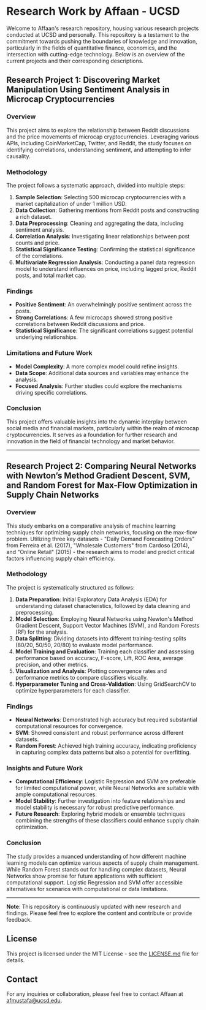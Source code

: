 # Research Work by Affaan - UCSD

Welcome to Affaan's research repository, housing various research projects conducted at UCSD and personally. This repository is a testament to the commitment towards pushing the boundaries of knowledge and innovation, particularly in the fields of quantitative finance, economics, and the intersection with cutting-edge technology. Below is an overview of the current projects and their corresponding descriptions.

## Research Project 1: Discovering Market Manipulation Using Sentiment Analysis in Microcap Cryptocurrencies

### Overview

This project aims to explore the relationship between Reddit discussions and the price movements of microcap cryptocurrencies. Leveraging various APIs, including CoinMarketCap, Twitter, and Reddit, the study focuses on identifying correlations, understanding sentiment, and attempting to infer causality.

### Methodology

The project follows a systematic approach, divided into multiple steps:

1. **Sample Selection**: Selecting 500 microcap cryptocurrencies with a market capitalization of under 1 million USD.
2. **Data Collection**: Gathering mentions from Reddit posts and constructing a rich dataset.
3. **Data Preprocessing**: Cleaning and aggregating the data, including sentiment analysis.
4. **Correlation Analysis**: Investigating linear relationships between post counts and price.
5. **Statistical Significance Testing**: Confirming the statistical significance of the correlations.
6. **Multivariate Regression Analysis**: Conducting a panel data regression model to understand influences on price, including lagged price, Reddit posts, and total market cap.

### Findings

- **Positive Sentiment**: An overwhelmingly positive sentiment across the posts.
- **Strong Correlations**: A few microcaps showed strong positive correlations between Reddit discussions and price.
- **Statistical Significance**: The significant correlations suggest potential underlying relationships.

### Limitations and Future Work

- **Model Complexity**: A more complex model could refine insights.
- **Data Scope**: Additional data sources and variables may enhance the analysis.
- **Focused Analysis**: Further studies could explore the mechanisms driving specific correlations.

### Conclusion

This project offers valuable insights into the dynamic interplay between social media and financial markets, particularly within the realm of microcap cryptocurrencies. It serves as a foundation for further research and innovation in the field of financial technology and market behavior.

---

## Research Project 2: Comparing Neural Networks with Newton’s Method Gradient Descent, SVM, and Random Forest for Max-Flow Optimization in Supply Chain Networks

### Overview

This study embarks on a comparative analysis of machine learning techniques for optimizing supply chain networks, focusing on the max-flow problem. Utilizing three key datasets - "Daily Demand Forecasting Orders" from Ferreira et al. (2017), "Wholesale Customers" from Cardoso (2014), and "Online Retail" (2015) - the research aims to model and predict critical factors influencing supply chain efficiency.

### Methodology

The project is systematically structured as follows:

1. **Data Preparation**: Initial Exploratory Data Analysis (EDA) for understanding dataset characteristics, followed by data cleaning and preprocessing.
2. **Model Selection**: Employing Neural Networks using Newton's Method Gradient Descent, Support Vector Machines (SVM), and Random Forests (RF) for the analysis.
3. **Data Splitting**: Dividing datasets into different training-testing splits (80/20, 50/50, 20/80) to evaluate model performance.
4. **Model Training and Evaluation**: Training each classifier and assessing performance based on accuracy, F-score, Lift, ROC Area, average precision, and other metrics.
5. **Visualization and Analysis**: Plotting convergence rates and performance metrics to compare classifiers visually.
6. **Hyperparameter Tuning and Cross-Validation**: Using GridSearchCV to optimize hyperparameters for each classifier.

### Findings

- **Neural Networks**: Demonstrated high accuracy but required substantial computational resources for convergence.
- **SVM**: Showed consistent and robust performance across different datasets.
- **Random Forest**: Achieved high training accuracy, indicating proficiency in capturing complex data patterns but also a potential for overfitting.

### Insights and Future Work

- **Computational Efficiency**: Logistic Regression and SVM are preferable for limited computational power, while Neural Networks are suitable with ample computational resources.
- **Model Stability**: Further investigation into feature relationships and model stability is necessary for robust predictive performance.
- **Future Research**: Exploring hybrid models or ensemble techniques combining the strengths of these classifiers could enhance supply chain optimization.

### Conclusion

The study provides a nuanced understanding of how different machine learning models can optimize various aspects of supply chain management. While Random Forest stands out for handling complex datasets, Neural Networks show promise for future applications with sufficient computational support. Logistic Regression and SVM offer accessible alternatives for scenarios with computational or data limitations.

---

**Note**: This repository is continuously updated with new research and findings. Please feel free to explore the content and contribute or provide feedback.

## License

This project is licensed under the MIT License - see the [LICENSE.md](license.md) file for details.

## Contact

For any inquiries or collaboration, please feel free to contact Affaan at [afmustafa@ucsd.edu](mailto:afmustafa@ucsd.edu).
